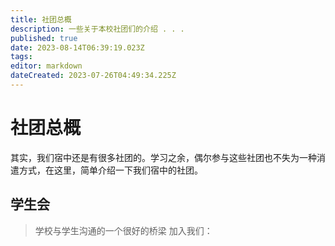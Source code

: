 ```yaml
---
title: 社团总概
description: 一些关于本校社团们的介绍 . . .
published: true
date: 2023-08-14T06:39:19.023Z
tags: 
editor: markdown
dateCreated: 2023-07-26T04:49:34.225Z
---
```


# 社团总概
其实，我们宿中还是有很多社团的。学习之余，偶尔参与这些社团也不失为一种消遣方式，在这里，简单介绍一下我们宿中的社团。
## 学生会
> 学校与学生沟通的一个很好的桥梁
加入我们：